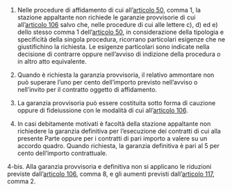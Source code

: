 1. Nelle procedure di affidamento di cui all’[articolo 50](/index.html?article=articolo-50&version=2), comma 1, la stazione appaltante non richiede le garanzie provvisorie di cui all’[articolo 106](/index.html?article=articolo-106&version=2) salvo che, nelle procedure di cui alle lettere c), d) ed e) dello stesso comma 1 dell’[articolo 50](/index.html?article=articolo-50&version=2), in considerazione della tipologia e specificità della singola procedura, ricorrano particolari esigenze che ne giustifichino la richiesta. Le esigenze particolari sono indicate nella decisione di contrarre oppure nell’avviso di indizione della procedura o in altro atto equivalente.

2. Quando è richiesta la garanzia provvisoria, il relativo ammontare non può superare l’uno per cento dell’importo previsto nell’avviso o nell’invito per il contratto oggetto di affidamento.

3. La garanzia provvisoria può essere costituita sotto forma di cauzione oppure di fideiussione con le modalità di cui all’[articolo 106](/index.html?article=articolo-106&version=2).

4. In casi debitamente motivati è facoltà della stazione appaltante non richiedere la garanzia definitiva per l’esecuzione dei contratti di cui alla presente Parte oppure per i contratti di pari importo a valere su un accordo quadro. Quando richiesta, la garanzia definitiva è pari al 5 per cento dell’importo contrattuale.

4-bis. Alla garanzia provvisoria e definitiva non si applicano le riduzioni previste dall’[articolo 106](/index.html?article=articolo-106&version=2), comma 8, e gli aumenti previsti dall’[articolo 117](/index.html?article=articolo-117&version=1), comma 2.